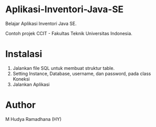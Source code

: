 # Aplikasi-Inventori-Java-SE
Belajar Aplikasi Inventori Java SE.

Contoh projek CCIT - Fakultas Teknik Universitas Indonesia.

# Instalasi
1. Jalankan file SQL untuk membuat struktur table.
2. Setting Instance, Database, username, dan password, pada class Koneksi
3. Jalankan Aplikasi

# Author
M Hudya Ramadhana (HY)
